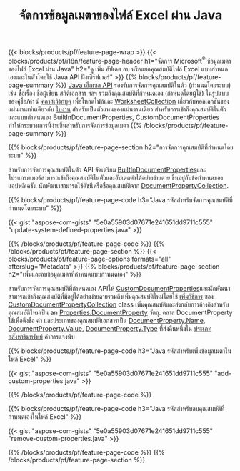 ﻿---
title: จัดการข้อมูลเมตาของไฟล์ Excel ผ่าน Java
url: /th/java/metadata/
description: ดู เพิ่ม แก้ไข ลบหรือแยกข้อมูลเมตาของไฟล์ Excel ด้วย Java code . เพียงไม่กี่บรรทัด
---
{{< blocks/products/pf/feature-page-wrap >}}
{{< blocks/products/pf/i18n/feature-page-header h1="จัดการ Microsoft<sup>&reg;</sup> ข้อมูลเมตาของไฟล์ Excel ผ่าน Java" h2="ดู เพิ่ม อัปเดต ลบ หรือแยกคุณสมบัติไฟล์ Excel แบบกำหนดเองและในตัวโดยใช้ Java API ฝั่งเซิร์ฟเวอร์" >}}
{{% blocks/products/pf/feature-page-summary %}}
[Java เอ็กเซล API](/cells/java/) รองรับการจัดการคุณสมบัติในตัว (กำหนดโดยระบบ) เช่น ชื่อเรื่อง ชื่อผู้เขียน สถิติเอกสาร ฯลฯ รวมถึงคุณสมบัติที่กำหนดเอง (กำหนดโดยผู้ใช้) ในรูปแบบของคู่ชื่อ/ค่า มี [คลาสเวิร์กบุค](https://apireference.aspose.com/cells/java/com.aspose.cells/Workbook) เพื่อโหลดไฟล์และ [WorksheetCollection](https://apireference.aspose.com/cells/java/com.aspose.cells/WorksheetCollection) เกี่ยวกับคอลเลกชันของแผ่นงานเช่นเดียวกับ [ใบงาน](https://apireference.aspose.com/cells/java/com.aspose.cells/Worksheet) สำหรับเป็นตัวแทนของแผ่นงานเดียว สำหรับการเข้าถึงคุณสมบัติในตัวและแบบกำหนดเอง BuiltInDocumentProperties, CustomDocumentProperties ทำให้กระบวนการนี้ง่ายขึ้นสำหรับการจัดการข้อมูลเมตา 
{{% /blocks/products/pf/feature-page-summary %}}

{{% blocks/products/pf/feature-page-section h2="การจัดการคุณสมบัติที่กำหนดโดยระบบ" %}}

สำหรับการจัดการคุณสมบัติในตัว API จัดเตรียม [BuiltInDocumentProperties](https://apireference.aspose.com/cells/java/com.aspose.cells/worksheetcollection#BuiltInDocumentProperties)และโปรแกรมเมอร์สามารถเข้าถึงคุณสมบัติในตัวและอัปเดตค่าได้อย่างง่ายดาย ขึ้นอยู่กับข้อกำหนดของแอปพลิเคชัน นักพัฒนาสามารถใช้ดัชนีหรือชื่อคุณสมบัติจาก [DocumentPropertyCollection](https://apireference.aspose.com/cells/java/com.aspose.cells/DocumentPropertyCollection). 

{{% blocks/products/pf/feature-page-code h3="Java รหัสสำหรับจัดการคุณสมบัติที่กำหนดโดยระบบ" %}}

{{< gist "aspose-com-gists" "5e0a55903d07671e241651dd9711c555" "update-system-defined-properties.java" >}}

{{% /blocks/products/pf/feature-page-code %}}
{{% /blocks/products/pf/feature-page-section %}}
{{< blocks/products/pf/feature-page-options formats="all" afterslug="Metadata" >}}
{{% blocks/products/pf/feature-page-section h2="เพิ่มและลบข้อมูลเมตาที่กำหนดแบบกำหนดเอง" %}}

สำหรับการจัดการคุณสมบัติที่กำหนดเอง APIให้ [CustomDocumentProperties](https://apireference.aspose.com/cells/java/com.aspose.cells/worksheetcollection#CustomDocumentProperties)และนักพัฒนาสามารถเข้าถึงคุณสมบัติที่มีอยู่ได้อย่างง่ายดายรวมถึงเพิ่มคุณสมบัติใหม่โดยใช้ [เพิ่มวิธีการ](https://apireference.aspose.com/cells/java/com.aspose.cells/customdocumentpropertycollection#add(java.lang.String,%20boolean)) ของ [CustomDocumentPropertyCollection](https://apireference.aspose.com/cells/java/com.aspose.cells/CustomDocumentPropertyCollection) class เพิ่มคุณสมบัติและส่งกลับการอ้างอิงสำหรับคุณสมบัติใหม่เป็น an [Properties.DocumentProperty](https://apireference.aspose.com/cells/java/com.aspose.cells/DocumentProperty) วัตถุ. คลาส DocumentProperty ใช้เพื่อดึงชื่อ ค่า และประเภทของคุณสมบัติเอกสารเป็น [DocumentProperty.Name](https://apireference.aspose.com/cells/java/com.aspose.cells/documentproperty#Name), [DocumentProperty.Value](https://apireference.aspose.com/cells/java/com.aspose.cells/documentproperty#Value),  [DocumentProperty.Type](https://apireference.aspose.com/cells/java/com.aspose.cells/documentproperty#Type) ที่ส่งคืนหนึ่งใน [ประเภทอสังหาริมทรัพย์](https://apireference.aspose.com/cells/java/com.aspose.cells/PropertyType) ค่าการแจงนับ 
 
{{% blocks/products/pf/feature-page-code h3="Java รหัสสำหรับเพิ่มข้อมูลเมตาในไฟล์ Excel" %}}

{{< gist "aspose-com-gists" "5e0a55903d07671e241651dd9711c555" "add-custom-properties.java" >}}

{{% /blocks/products/pf/feature-page-code %}}


{{% blocks/products/pf/feature-page-code h3="Java รหัสสำหรับลบคุณสมบัติที่กำหนดเองในไฟล์ Excel" %}}

{{< gist "aspose-com-gists" "5e0a55903d07671e241651dd9711c555" "remove-custom-properties.java" >}}

{{% /blocks/products/pf/feature-page-code %}}
{{% /blocks/products/pf/feature-page-section %}}
